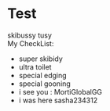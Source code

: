 # Test

skibussy tusy<br>
My CheckList:
* super skibidy
* ultra toilet
* special edging
* special gooning
* i see you : MortiGlobalGG
*  i was here sasha234312 
